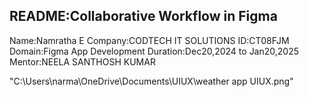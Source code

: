 **README:Collaborative Workflow in Figma**
---
Name:Namratha E Company:CODTECH IT SOLUTIONS ID:CT08FJM Domain:Figma App Development Duration:Dec20,2024 to Jan20,2025 Mentor:NEELA SANTHOSH KUMAR

"C:\Users\narma\OneDrive\Documents\UIUX\weather app UIUX.png"


